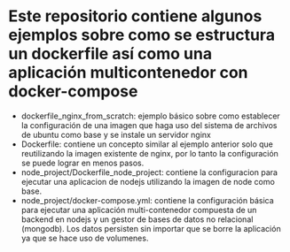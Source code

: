 # Este repositorio contiene algunos ejemplos sobre como se estructura un dockerfile así como una aplicación multicontenedor con docker-compose

* dockerfile_nginx_from_scratch: ejemplo básico sobre como establecer la configuración de una imagen que haga uso del sistema de archivos de ubuntu como base y se instale un servidor nginx
* Dockerfile: contiene un concepto similar al ejemplo anterior solo que reutilizando la imagen existente de nginx, por lo tanto la configuración se puede lograr en menos pasos.
* node_project/Dockerfile_node_project: contiene la configuracion para ejecutar una aplicacion de nodejs utilizando la imagen de node como base.
* node_project/docker-compose.yml: contiene la configuración básica para ejecutar una aplicación multi-contenedor compuesta de un backend en nodejs y un gestor de bases de datos no relacional (mongodb). Los datos persisten sin importar que se borre la aplicación ya que se hace uso de volumenes.
